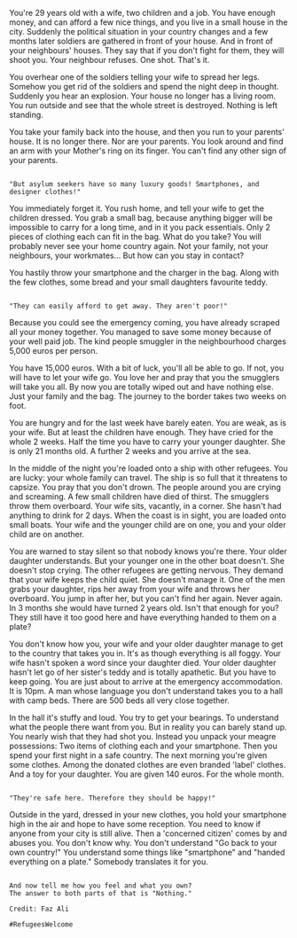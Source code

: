 You're 29 years old with a wife, two children and a job. You have enough money, and can afford a few nice things, and you live in a small house in the city.
Suddenly the political situation in your country changes and a few months later soldiers are gathered in front of your house. And in front of your neighbours' houses.
They say that if you don't fight for them, they will shoot you.
Your neighbour refuses.
One shot. That's it.

You overhear one of the soldiers telling your wife to spread her legs.
Somehow you get rid of the soldiers and spend the night deep in thought.
Suddenly you hear an explosion. Your house no longer has a living room.
You run outside and see that the whole street is destroyed.
Nothing is left standing.

You take your family back into the house, and then you run to your parents' house.
It is no longer there. Nor are your parents.
You look around and find an arm with your Mother's ring on its finger. You can't find any other sign of your parents.

~~~~~

"But asylum seekers have so many luxury goods! Smartphones, and designer clothes!"

~~~~~

You immediately forget it. You rush home, and tell your wife to get the children dressed. You grab a small bag, because anything bigger will be impossible to carry for a long time, and in it you pack essentials. Only 2 pieces of clothing each can fit in the bag.
What do you take?
You will probably never see your home country again.
Not your family, not your neighbours, your workmates…
But how can you stay in contact?

You hastily throw your smartphone and the charger in the bag.
Along with the few clothes, some bread and your small daughters favourite teddy.

~~~~~

"They can easily afford to get away. They aren't poor!"

~~~~~

Because you could see the emergency coming, you have already scraped all your money together.
You managed to save some money because of your well paid job.
The kind people smuggler in the neighbourhood charges 5,000 euros per person.

You have 15,000 euros. With a bit of luck, you'll all be able to go. If not, you will have to let your wife go.
You love her and pray that you the smugglers will take you all.
By now you are totally wiped out and have nothing else. Just your family and the bag.
The journey to the border takes two weeks on foot.

You are hungry and for the last week have barely eaten. You are weak, as is your wife. But at least the children have enough.
They have cried for the whole 2 weeks.
Half the time you have to carry your younger daughter. She is only 21 months old.
A further 2 weeks and you arrive at the sea.

In the middle of the night you're loaded onto a ship with other refugees.
You are lucky: your whole family can travel.
The ship is so full that it threatens to capsize. You pray that you don't drown.
The people around you are crying and screaming.
A few small children have died of thirst.
The smugglers throw them overboard.
Your wife sits, vacantly, in a corner. She hasn't had anything to drink for 2 days.
When the coast is in sight, you are loaded onto small boats.
Your wife and the younger child are on one, you and your older child are on another.

You are warned to stay silent so that nobody knows you're there.
Your older daughter understands.
But your younger one in the other boat doesn't. She doesn't stop crying.
The other refugees are getting nervous. They demand that your wife keeps the child quiet.
She doesn't manage it.
One of the men grabs your daughter, rips her away from your wife and throws her overboard.
You jump in after her, but you can't find her again.
Never again.
In 3 months she would have turned 2 years old.
Isn't that enough for you? They still have it too good here and have everything handed to them on a plate?

You don't know how you, your wife and your older daughter manage to get to the country that takes you in.
It's as though everything is all foggy. Your wife hasn't spoken a word since your daughter died. 
Your older daughter hasn't let go of her sister's teddy and is totally apathetic.
But you have to keep going. You are just about to arrive at the emergency accommodation.
It is 10pm. A man whose language you don't understand takes you to a hall with camp beds. There are 500 beds all very close together.

In the hall it's stuffy and loud.
You try to get your bearings. To understand what the people there want from you.
But in reality you can barely stand up. You nearly wish that they had shot you.
Instead you unpack your meagre possessions:
Two items of clothing each and your smartphone.
Then you spend your first night in a safe country.
The next morning you're given some clothes.
Among the donated clothes are even branded 'label' clothes. And a toy for your daughter.
You are given 140 euros. For the whole month.

~~~~~

"They're safe here. Therefore they should be happy!"

~~~~~

Outside in the yard, dressed in your new clothes, you hold your smartphone high in the air and hope to have some reception.
You need to know if anyone from your city is still alive.
Then a 'concerned citizen' comes by and abuses you.
You don't know why. You don't understand "Go back to your own country!"
You understand some things like "smartphone" and "handed everything on a plate."
Somebody translates it for you.

~~~~~

And now tell me how you feel and what you own?
The answer to both parts of that is "Nothing."

Credit: Faz Ali

#RefugeesWelcome
